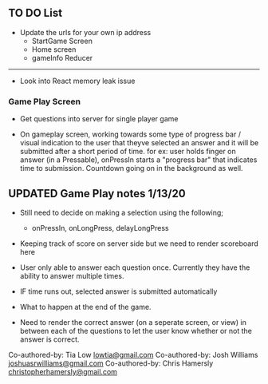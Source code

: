 ## TO DO List

* Update the urls for your own ip address
  * StartGame Screen
  * Home screen
  * gameInfo Reducer

***************************

* Look into React memory leak issue

### Game Play Screen
* Get questions into server for single player game

* On gameplay screen, working towards some type of progress bar / visual indication to the user that theyve selected an answer and it will be submitted after a short period of time. for ex: user holds finger on answer (in a Pressable), onPressIn starts a "progress bar" that indicates time to submission. Countdown going on in the background as well. 

## UPDATED Game Play notes 1/13/20

* Still need to decide on making a selection using the following;
  * onPressIn, onLongPress, delayLongPress

* Keeping track of score on server side but we need to render scoreboard here
* User only able to answer each question once.  Currently they have the ability to answer multiple times. 
* IF time runs out, selected answer is submitted automatically
*  What to happen at the end of the game.  
*  Need to render the correct answer (on a seperate screen, or view) in between each of the questions to let the user know whether or not the answer is correct. 


Co-authored-by: Tia Low <lowtia@gmail.com>
Co-authored-by: Josh Williams <joshuasrwilliams@gmail.com>
Co-authored-by: Chris Hamersly <christopherhamersly@gmail.com>